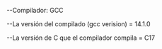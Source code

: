 --Compilador: GCC

--La versión del compilado (gcc verision) = 14.1.0

--La versión de C que el compilador compila = C17
